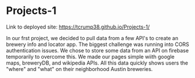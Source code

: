 # Projects-1

Link to deployed site: https://tcrump38.github.io/Projects-1/

In our frst project, we decided to pull data from a few API's to create an brewery info and locator app. The biggest challenge was running into CORS authentication issues. We chose to store some data from an API on firebase temporarily to overcome this. We made our pages simple wiith google maps, breweryDB, and wikipedia APIs. All this data quickly shows users the "where" and "what" on their neighborhood Austin breweries.
